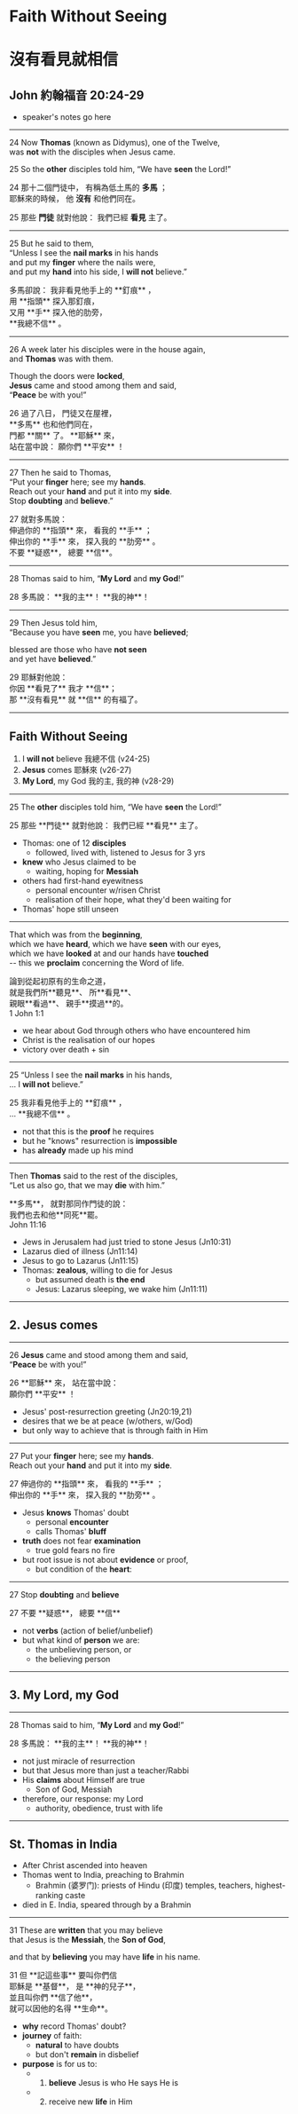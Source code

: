 # Faith Without Seeing
# <span class="zh">沒有看見就相信</span>
## John <span class="zh">約翰福音</span> 20:24-29

>>>
+ speaker's notes go here

---
<span class="ref">24</span>
Now **Thomas** (known as Didymus), one of the Twelve, <br/>
was **not** with the disciples when Jesus came.

<span class="ref">25</span>
So the **other** disciples told him, “We have **seen** the Lord!”

<span class="ref">24</span>
<span class="zh">
那十二個門徒中， 有稱為低土馬的 **多馬** ； <br/>
耶穌來的時候， 他 **沒有** 和他們同在。
</span>

<span class="ref">25</span>
<span class="zh">
那些 **門徒** 就對他說： 我們已經 **看見** 主了。
</span>

---

<span class="ref">25</span>
But he said to them, <br/>
“Unless I see the **nail marks** in his hands <br/>
and put my **finger** where the nails were, <br/>
and put my **hand** into his side, I **will not** believe.”

<div class="zh">
多馬卻說： 我非看見他手上的 **釘痕** ， <br/>
用 **指頭** 探入那釘痕， <br/>
又用 **手** 探入他的肋旁， <br/>
**我總不信** 。
</div>

---
<span class="ref">26</span>
A week later his disciples were in the house again, <br/>
and **Thomas** was with them.

Though the doors were **locked**, <br/>
**Jesus** came and stood among them and said, <br/>
“**Peace** be with you!”

<div class="zh">
<span class="ref">26</span>
過了八日， 門徒又在屋裡， <br/>
**多馬** 也和他們同在， <br/>
門都 **關** 了。 **耶穌** 來， <br/>
站在當中說： 願你們 **平安** ！
</div>

---
<span class="ref">27</span>
Then he said to Thomas, <br/>
“Put your **finger** here; see my **hands**. <br/>
Reach out your **hand** and put it into my **side**. <br/>
Stop **doubting** and **believe**.”

<div class="zh">
<span class="ref">27</span>
就對多馬說： <br/>
伸過你的 **指頭** 來， 看我的 **手** ； <br/>
伸出你的 **手** 來， 探入我的 **肋旁** 。 <br/>
不要 **疑惑**， 總要 **信**。
</div>

---
<span class="ref">28</span>
Thomas said to him, “**My Lord** and **my God**!”

<div class="zh">
<span class="ref">28</span>
多馬說： **我的主**！ **我的神**！
</div>

---
<span class="ref">29</span>
Then Jesus told him, <br/>
“Because you have **seen** me, you have **believed**;

blessed are those who have **not seen** <br/>
and yet have **believed**.”

<div class="zh">
<span class="ref">29</span>
耶穌對他說： <br/>
你因 **看見了** 我才 **信**； <br/>
那 **沒有看見** 就 **信** 的有福了。
</div>

---
## Faith Without Seeing
1. I **will not** believe
  <span class="zh">我總不信</span>
  <span class="ref">(v24-25)</span>
1. **Jesus** comes
  <span class="zh">耶穌來</span>
  <span class="ref">(v26-27)</span>
1. **My Lord**, my God
  <span class="zh">我的主, 我的神</span>
  <span class="ref">(v28-29)</span>

---

<span class="ref">25</span>
The **other** disciples told him, “We have **seen** the Lord!”

<div class="zh">
<span class="ref">25</span>
那些 **門徒** 就對他說： 我們已經 **看見** 主了。
</div>

>>>
+ Thomas: one of 12 **disciples**
  + followed, lived with, listened to Jesus for 3 yrs
+ **knew** who Jesus claimed to be
  + waiting, hoping for **Messiah**
+ others had first-hand eyewitness
  + personal encounter w/risen Christ
  + realisation of their hope, what they'd been waiting for
+ Thomas' hope still unseen

---

That which was from the **beginning**, <br/>
which we have **heard**, which we have **seen** with our eyes, <br/>
which we have **looked** at and our hands have **touched** <br/>
-- this we **proclaim** concerning the Word of life.

<div class="zh">
論到從起初原有的生命之道， <br/>
就是我們所**聽見**、 所**看見**、 <br/>
親眼**看過**、 親手**摸過**的。
</div>

<div class="caption">
1 John 1:1
</div>

>>>
+ we hear about God through others who have encountered him
+ Christ is the realisation of our hopes
+ victory over death + sin

---

<span class="ref">25</span>
“Unless I see the **nail marks** in his hands, <br/>
... I **will not** believe.”

<div class="zh">
<span class="ref">25</span>
我非看見他手上的 **釘痕** ， <br/>
... **我總不信** 。
</div>

>>>
+ not that this is the **proof** he requires
+ but he "knows" resurrection is **impossible**
+ has **already** made up his mind

---

Then **Thomas** said to the rest of the disciples, <br/>
“Let us also go, that we may **die** with him.”

<div class="zh">
**多馬**， 就對那同作門徒的說： <br/>
我們也去和他**同死**罷。
</div>

<div class="caption">
John 11:16
</div>

>>>
+ Jews in Jerusalem had just tried to stone Jesus (Jn10:31)
+ Lazarus died of illness (Jn11:14)
+ Jesus to go to Lazarus (Jn11:15)
+ Thomas: **zealous**, willing to die for Jesus
  + but assumed death is **the end**
  + Jesus: Lazarus sleeping, we wake him (Jn11:11)

---

## 2. Jesus comes

---
<span class="ref">26</span>
**Jesus** came and stood among them and said, <br/>
“**Peace** be with you!”

<div class="zh">
<span class="ref">26</span>
**耶穌** 來， 站在當中說： <br/>
願你們 **平安** ！
</div>

>>>
+ Jesus' post-resurrection greeting (Jn20:19,21)
+ desires that we be at peace (w/others, w/God)
+ but only way to achieve that is through faith in Him

---
<span class="ref">27</span>
Put your **finger** here; see my **hands**. <br/>
Reach out your **hand** and put it into my **side**.

<div class="zh">
<span class="ref">27</span>
伸過你的 **指頭** 來， 看我的 **手** ； <br/>
伸出你的 **手** 來， 探入我的 **肋旁** 。 <br/>
</div>

>>>
+ Jesus **knows** Thomas' doubt
  + personal **encounter**
  + calls Thomas' **bluff**
+ **truth** does not fear **examination**
  + true gold fears no fire
+ but root issue is not about **evidence** or proof,
  + but condition of the **heart**:

---
<span class="ref">27</span>
Stop **doubting** and **believe**

<div class="zh">
<span class="ref">27</span>
不要 **疑惑**， 總要 **信**
</div>

>>>
+ not **verbs** (action of belief/unbelief)
+ but what kind of **person** we are:
  + the unbelieving person, or
  + the believing person

---
## 3. My Lord, my God

---
<span class="ref">28</span>
Thomas said to him, “**My Lord** and **my God**!”

<div class="zh">
<span class="ref">28</span>
多馬說： **我的主**！ **我的神**！
</div>

>>>
+ not just miracle of resurrection
+ but that Jesus more than just a teacher/Rabbi
+ His **claims** about Himself are true
  + Son of God, Messiah
+ therefore, our response: my Lord
  + authority, obedience, trust with life

---
## St. Thomas in India

>>>
+ After Christ ascended into heaven
+ Thomas went to India, preaching to Brahmin
  + Brahmin (婆罗门): priests of Hindu (印度) temples,
    teachers, highest-ranking caste
+ died in E. India, speared through by a Brahmin

---
<span class="ref">31</span>
These are **written** that you may believe <br/>
that Jesus is the **Messiah**, the **Son of God**,

and that by **believing** you may have **life** in his name.

<div class="zh">
<span class="ref">31</span>
但 **記這些事** 要叫你們信 <br/>
耶穌是 **基督**， 是 **神的兒子**， <br/>
並且叫你們 **信了他**， <br/>
就可以因他的名得 **生命**。
</div>

>>>
+ **why** record Thomas' doubt?
+ **journey** of faith:
  + **natural** to have doubts
  + but don't **remain** in disbelief
+ **purpose** is for us to:
  + 1. **believe** Jesus is who He says He is
  + 2. receive new **life** in Him


